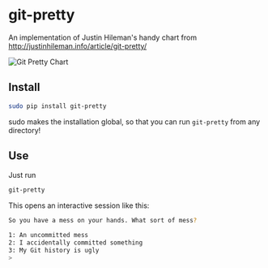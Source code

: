 # git-pretty
An implementation of Justin Hileman's handy chart from http://justinhileman.info/article/git-pretty/

![Git Pretty Chart](http://justinhileman.info/article/git-pretty/git-pretty.png "Git Pretty Chart")

## Install
```bash
sudo pip install git-pretty
```

sudo makes the installation global, so that you can run `git-pretty` from any directory!

## Use
Just run
```bash
git-pretty
```
This opens an interactive session like this:
```bash
So you have a mess on your hands. What sort of mess?

1: An uncommitted mess
2: I accidentally committed something
3: My Git history is ugly
>
```
